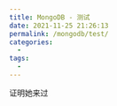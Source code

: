 ```yaml
---
title: MongoDB - 测试
date: 2021-11-25 21:26:13
permalink: /mongodb/test/
categories:
  - 
tags: 
  - 
---
```


证明她来过